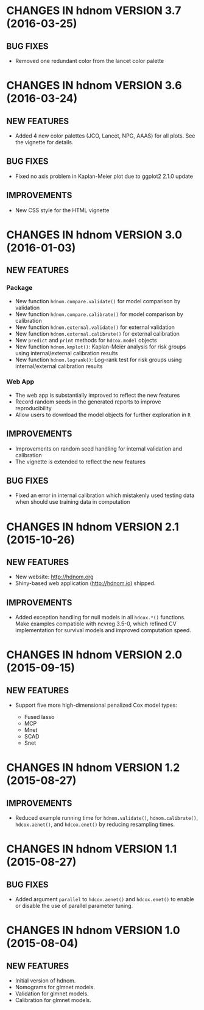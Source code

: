 # CHANGES IN hdnom VERSION 3.7 (2016-03-25)

## BUG FIXES

* Removed one redundant color from the lancet color palette

# CHANGES IN hdnom VERSION 3.6 (2016-03-24)

## NEW FEATURES

* Added 4 new color palettes (JCO, Lancet, NPG, AAAS) for all plots.
  See the vignette for details.

## BUG FIXES

* Fixed no axis problem in Kaplan-Meier plot due to ggplot2 2.1.0 update

## IMPROVEMENTS

* New CSS style for the HTML vignette

# CHANGES IN hdnom VERSION 3.0 (2016-01-03)

## NEW FEATURES

### Package

* New function `hdnom.compare.validate()` for model comparison by validation
* New function `hdnom.compare.calibrate()` for model comparison by calibration
* New function `hdnom.external.validate()` for external validation
* New function `hdnom.external.calibrate()` for external calibration
* New `predict` and `print` methods for `hdcox.model` objects
* New function `hdnom.kmplot()`: Kaplan-Meier analysis for risk groups using
  internal/external calibration results
* New function `hdnom.logrank()`: Log-rank test for risk groups using
  internal/external calibration results

### Web App

* The web app is substantially improved to reflect the new features
* Record random seeds in the generated reports to improve reproducibility
* Allow users to download the model objects for further exploration in `R`

## IMPROVEMENTS

* Improvements on random seed handling for internal validation and calibration
* The vignette is extended to reflect the new features

## BUG FIXES

* Fixed an error in internal calibration which mistakenly used
  testing data when should use training data in computation

# CHANGES IN hdnom VERSION 2.1 (2015-10-26)

## NEW FEATURES

* New website: http://hdnom.org
* Shiny-based web application (http://hdnom.io) shipped.

## IMPROVEMENTS

* Added exception handling for null models in all `hdcox.*()` functions.
  Make examples compatible with ncvreg 3.5-0, which refined CV
  implementation for survival models and improved computation speed.

# CHANGES IN hdnom VERSION 2.0 (2015-09-15)

## NEW FEATURES

* Support five more high-dimensional penalized Cox model types:

  * Fused lasso
  * MCP
  * Mnet
  * SCAD
  * Snet

# CHANGES IN hdnom VERSION 1.2 (2015-08-27)

## IMPROVEMENTS

* Reduced example running time for `hdnom.validate()`, `hdnom.calibrate()`,
`hdcox.aenet()`, and `hdcox.enet()` by reducing resampling times.

# CHANGES IN hdnom VERSION 1.1 (2015-08-27)

## BUG FIXES

* Added argument `parallel` to `hdcox.aenet()` and `hdcox.enet()` to enable
or disable the use of parallel parameter tuning.

# CHANGES IN hdnom VERSION 1.0 (2015-08-04)

## NEW FEATURES

* Initial version of hdnom.
* Nomograms for glmnet models.
* Validation for glmnet models.
* Calibration for glmnet models.
